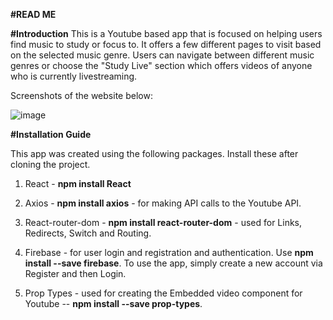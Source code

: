 **#READ ME**

**#Introduction**
This is a Youtube based app that is focused on helping users find music to study or focus to.
It offers a few different pages to visit based on the selected music genre. Users can navigate between different music genres or choose the "Study Live" section which offers videos of anyone who is currently livestreaming. 

Screenshots of the website below:

![image](https://user-images.githubusercontent.com/76694402/125815720-98bb059c-2471-4a68-a827-42957a265edf.png)


**#Installation Guide**

This app was created using the following packages. Install these after cloning the project.

1. React - **npm install React**
2. Axios - **npm install axios** - for making API calls to the Youtube API.
3. React-router-dom - **npm install react-router-dom** - used for Links, Redirects, Switch and Routing.
4. Firebase - for user login and registration and authentication. Use  **npm install --save firebase**.
To use the app, simply create a new account via Register and then Login.

6. Prop Types - used for creating the Embedded video component for Youtube  -- **npm install --save prop-types**.






